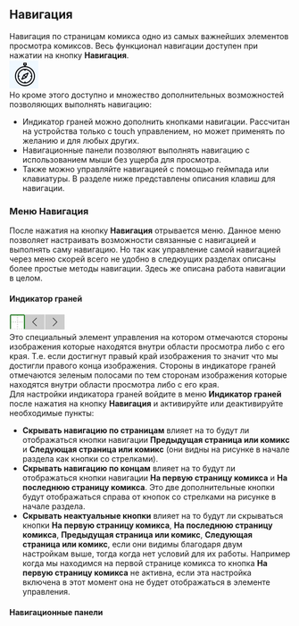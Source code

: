 ## Навигация

Навигация по страницам комикса одно из самых важнейших элементов просмотра комиксов. Весь функционал навигации доступен при нажатии на кнопку **Навигация**.  
![Кнопка Навигация](navigatebutton.jpg)  
Но кроме этого доступно и множество дополнительных возможностей позволяющих выполнять навигацию:
* Индикатор граней можно дополнить кнопками навигации. Рассчитан на устройства только с touch управлением, но может применять по желанию и для любых других.
* Навигационные панели позволяют выполнять навигацию с использованием мыши без ущерба для просмотра.
* Также можно управляйте навигацией с помощью геймпада или клавиатуры. В разделе ниже представлены описания клавиш для навигации.

### Меню Навигация

После нажатия на кнопку **Навигация** отрывается меню. Данное меню позволяет настраивать возможности связанные с навигацией и выполнять саму навигацию. Но так как управление самой навигацией через меню скорей всего не удобно в следюущих разделах описаны более простые методы навигации. Здесь же описана работа навигации в целом.

#### Индикатор граней

![Индикатор граней](edgeindicator.jpg)  
Это специальный элемент управления на котором отмечаются стороны изображения которые находятся внутри области просмотра либо с его края. Т.е. если достигнут правый край изображения то значит что мы достигли правого конца изображения. Стороны в индикаторе граней отмечаются зеленым полосами по тем сторонам изображения которые находятся внутри области просмотра либо с его края.  
Для настройки индикатора граней войдите в меню **Индикатор граней** после нажатия на кнопку **Навигация** и активируйте или деактивируйте необходимые пункты:
* **Скрывать навигацию по страницам** влияет на то будут ли отображаться кнопки навигации **Предыдущая страница или комикс** и **Следующая страница или комикс** (они видны на рисунке в начале раздела как кнопки со стрелками).
* **Скрывать навигацию по концам** влияет на то будут ли отображаться кнопки навигации **На первую страницу комикса** и **На последнюю страницу комикса**. Это две дополнительные кнопки будут отображаться справа от кнопок со стрелками на рисунке в начале раздела.
* **Скрывать неактуальные кнопки** влияет на то будут ли скрываться кнопки **На первую страницу комикса**, **На последнюю страницу комикса**, **Предыдущая страница или комикс**, **Следующая страница или комикс**, если они видимы благодаря двум настройкам выше, тогда когда нет условий для их работы. Например когда мы находимся на первой странице комикса то кнопка **На первую страницу комикса** не активна, если эта настройка включена в этот момент она не будет отображаться в элементе управления.

#### Навигационные панели
